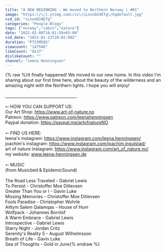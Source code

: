 ```yaml
---
title: "A NEW BEGINNING - We moved to Northern Norway | #01"
image: "https:\/\/i.ytimg.com\/vi\/cLnunD24ETg\/hqdefault.jpg"
vid_id: "cLnunD24ETg"
categories: "People-Blogs"
tags: ["norway","cabin","nature"]
date: "2022-02-08T16:01:59+03:00"
vid_date: "2022-01-23T20:02:09Z"
duration: "PT23M50S"
viewcount: "147546"
likeCount: "9137"
dislikeCount: ""
channel: "Leena Henningsen"
---
```

{% raw %}It finally happened! We moved to our new home. In this video I'm sharing about our first time here, about the beauty of the wilderness and an amazing night with the Northern lights. I hope you will enjoy! <br /><br />____________________________________<br /><br />➳ HOW YOU CAN SUPPORT US:<br />Our Art Shop:  <a rel="nofollow" target="blank" href="https://www.art-of-nature.no">https://www.art-of-nature.no</a><br />Patreon:  <a rel="nofollow" target="blank" href="https://www.patreon.com/leenahenningsen">https://www.patreon.com/leenahenningsen</a><br />Paypal donation:  <a rel="nofollow" target="blank" href="https://paypal.me/artofnatureNO">https://paypal.me/artofnatureNO</a><br /><br />➳ FIND US HERE:<br />leena's instagram: <a rel="nofollow" target="blank" href="https://www.instagram.com/leena.henningsen/">https://www.instagram.com/leena.henningsen/</a><br />joachim's instagram: <a rel="nofollow" target="blank" href="https://www.instagram.com/joachim.ingulstad/">https://www.instagram.com/joachim.ingulstad/</a><br />art of nature instagram: <a rel="nofollow" target="blank" href="https://www.instagram.com/art_of_nature.no/">https://www.instagram.com/art_of_nature.no/</a> <br />my website: www.leena-henningsen.de<br /><br />➳ MUSIC<br />(from Musicbed &amp; EpidemicSound)<br /><br />The Road Less Traveled - Gabriel Lewis<br />To Persist - Christoffer Moe Ditlevsen<br />Greater Than You or I - Gavin Luke<br />Missing Memories - Christoffer Moe Ditlevsen<br />Fools Paradise - Christopher Wohrle <br />Aittym Salem Qalamqas - House of Hum<br />Wolfpack - Johannes Bornlof<br />A Warm Embrace - Gabriel Lewis<br />Introspective - Gabriel Lewis<br />Starry Night - Jordan Critz<br />Serenity's Reality 5 - August Wilhelmsson<br />Breath of Life - Gavin Luke<br />Sea of Thoughts - Gold in June{% endraw %}
